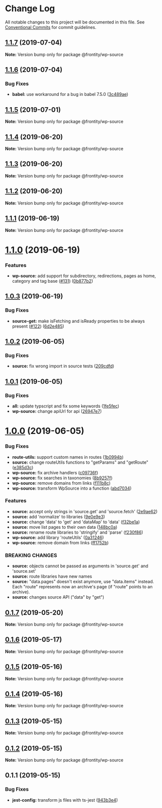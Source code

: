 # Change Log

All notable changes to this project will be documented in this file.
See [Conventional Commits](https://conventionalcommits.org) for commit guidelines.

## [1.1.7](https://github.com/frontity/frontity/compare/@frontity/wp-source@1.1.6...@frontity/wp-source@1.1.7) (2019-07-04)

**Note:** Version bump only for package @frontity/wp-source





## [1.1.6](https://github.com/frontity/frontity/compare/@frontity/wp-source@1.1.5...@frontity/wp-source@1.1.6) (2019-07-04)


### Bug Fixes

* **babel:** use workaround for a bug in babel 7.5.0 ([3c489ae](https://github.com/frontity/frontity/commit/3c489ae))





## [1.1.5](https://github.com/frontity/frontity/compare/@frontity/wp-source@1.1.4...@frontity/wp-source@1.1.5) (2019-07-01)

**Note:** Version bump only for package @frontity/wp-source





## [1.1.4](https://github.com/frontity/frontity/compare/@frontity/wp-source@1.1.3...@frontity/wp-source@1.1.4) (2019-06-20)

**Note:** Version bump only for package @frontity/wp-source





## [1.1.3](https://github.com/frontity/frontity/compare/@frontity/wp-source@1.1.2...@frontity/wp-source@1.1.3) (2019-06-20)

**Note:** Version bump only for package @frontity/wp-source





## [1.1.2](https://github.com/frontity/frontity/compare/@frontity/wp-source@1.1.1...@frontity/wp-source@1.1.2) (2019-06-20)

**Note:** Version bump only for package @frontity/wp-source





## [1.1.1](https://github.com/frontity/frontity/compare/@frontity/wp-source@1.1.0...@frontity/wp-source@1.1.1) (2019-06-19)

**Note:** Version bump only for package @frontity/wp-source





# [1.1.0](https://github.com/frontity/frontity/compare/@frontity/wp-source@1.0.3...@frontity/wp-source@1.1.0) (2019-06-19)


### Features

* **wp-source:** add support for subdirectory, redirections, pages as home, category and tag base ([#131](https://github.com/frontity/frontity/issues/131)) ([0b877b2](https://github.com/frontity/frontity/commit/0b877b2))





## [1.0.3](https://github.com/frontity/frontity/compare/@frontity/wp-source@1.0.2...@frontity/wp-source@1.0.3) (2019-06-19)


### Bug Fixes

* **source-get:** make isFetching and isReady properties to be always present ([#122](https://github.com/frontity/frontity/issues/122)) ([6d2e485](https://github.com/frontity/frontity/commit/6d2e485))





## [1.0.2](https://github.com/frontity/frontity/compare/@frontity/wp-source@1.0.1...@frontity/wp-source@1.0.2) (2019-06-05)


### Bug Fixes

* **source:** fix wrong import in source tests ([209cdfd](https://github.com/frontity/frontity/commit/209cdfd))





## [1.0.1](https://github.com/frontity/frontity/compare/@frontity/wp-source@1.0.0...@frontity/wp-source@1.0.1) (2019-06-05)


### Bug Fixes

* **all:** update typscript and fix some keywords ([1fe5fec](https://github.com/frontity/frontity/commit/1fe5fec))
* **wp-source:** change apiUrl for api ([26947e7](https://github.com/frontity/frontity/commit/26947e7))





# [1.0.0](https://github.com/frontity/frontity/compare/@frontity/wp-source@0.1.7...@frontity/wp-source@1.0.0) (2019-06-05)


### Bug Fixes

* **route-utils:** support custom names in routes ([1b0994b](https://github.com/frontity/frontity/commit/1b0994b))
* **source:** change routeUtils functions to "getParams" and "getRoute" ([e385d3c](https://github.com/frontity/frontity/commit/e385d3c))
* **wp-source:** fix archive handlers ([c09736f](https://github.com/frontity/frontity/commit/c09736f))
* **wp-source:** fix searches in taxonomies ([8b9257f](https://github.com/frontity/frontity/commit/8b9257f))
* **wp-source:** remove domains from links ([f111b8c](https://github.com/frontity/frontity/commit/f111b8c))
* **wp-source:** transform WpSource into a function ([abd7034](https://github.com/frontity/frontity/commit/abd7034))


### Features

* **source:** accept only strings in 'source.get' and 'source.fetch' ([2e9ae62](https://github.com/frontity/frontity/commit/2e9ae62))
* **source:** add 'normalize' to libraries ([9e0e9e3](https://github.com/frontity/frontity/commit/9e0e9e3))
* **source:** change 'data' to 'get' and 'dataMap' to 'data' ([f32be1a](https://github.com/frontity/frontity/commit/f32be1a))
* **source:** move list pages to their own data ([148bc0a](https://github.com/frontity/frontity/commit/148bc0a))
* **source:** rename route libraries to 'stringify' and 'parse' ([f230f86](https://github.com/frontity/frontity/commit/f230f86))
* **wp-source:** add library 'routeUtils' ([0a31246](https://github.com/frontity/frontity/commit/0a31246))
* **wp-source:** remove domain from links ([ff1752b](https://github.com/frontity/frontity/commit/ff1752b))


### BREAKING CHANGES

* **source:** objects cannot be passed as arguments in 'source.get' and 'source.set'
* **source:** route libraries have new names
* **source:** "data.pages" doesn't exist anymore, use "data.items" instead. Each "route" represents now an archive's page (if "route" points to an archive).
* **source:** changes source API ("data" by  "get")





## [0.1.7](https://github.com/frontity/frontity/compare/@frontity/wp-source@0.1.6...@frontity/wp-source@0.1.7) (2019-05-20)

**Note:** Version bump only for package @frontity/wp-source





## [0.1.6](https://github.com/frontity/frontity/compare/@frontity/wp-source@0.1.5...@frontity/wp-source@0.1.6) (2019-05-17)

**Note:** Version bump only for package @frontity/wp-source





## [0.1.5](https://github.com/frontity/frontity/compare/@frontity/wp-source@0.1.4...@frontity/wp-source@0.1.5) (2019-05-16)

**Note:** Version bump only for package @frontity/wp-source





## [0.1.4](https://github.com/frontity/frontity/compare/@frontity/wp-source@0.1.3...@frontity/wp-source@0.1.4) (2019-05-16)

**Note:** Version bump only for package @frontity/wp-source





## [0.1.3](https://github.com/frontity/frontity/compare/@frontity/wp-source@0.1.2...@frontity/wp-source@0.1.3) (2019-05-15)

**Note:** Version bump only for package @frontity/wp-source





## [0.1.2](https://github.com/frontity/frontity/compare/@frontity/wp-source@0.1.1...@frontity/wp-source@0.1.2) (2019-05-15)

**Note:** Version bump only for package @frontity/wp-source





## 0.1.1 (2019-05-15)


### Bug Fixes

* **jest-config:** transform js files with ts-jest ([943b3e4](https://github.com/frontity/frontity/commit/943b3e4))
